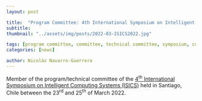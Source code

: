 ```yaml
---
layout: post

title:  "Program Committee: 4th International Symposium on Intelligent Computing Systems (ISICS)"
subtitle: 
thumbnail: "../assets/img/posts/2022-03-ISICS2022.jpg"

tags: [program committee, committee, technical committee, symposium, conference]
categories: [news]

author: Nicolás Navarro-Guerrero
---
```


Member of the program/technical committee of the <a href="https://scian.cl/scientific-image-analysis/4th-international-symposium-on-intelligent-computing-systems-isics-2022/" target="_blank">4<sup>th</sup> International Symposium on Intelligent Computing Systems (ISICS)</a> held in Santiago, Chile between the 23<sup>rd</sup> and 25<sup>th</sup> of March 2022.

<!--more-->

